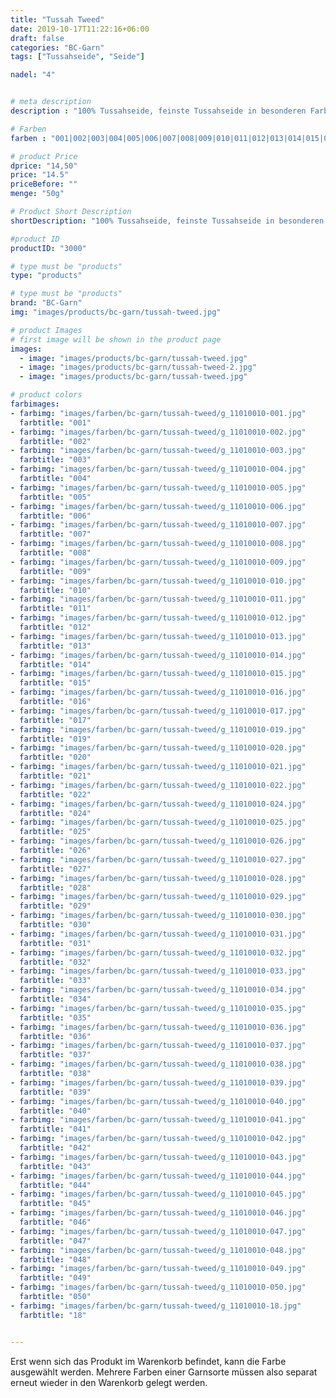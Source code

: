 ```yaml
---
title: "Tussah Tweed"
date: 2019-10-17T11:22:16+06:00
draft: false
categories: "BC-Garn"
tags: ["Tussahseide", "Seide"] 

nadel: "4"	


# meta description
description : "100% Tussahseide, feinste Tussahseide in besonderen Farbmélangen"

# Farben
farben : "001|002|003|004|005|006|007|008|009|010|011|012|013|014|015|016|017|019|020|021|022|024|025|026|027|028|029|030|031|032|033|034|035|036|037|038|039|040|041|042|043|044|045|046|047|048|049|050|18"

# product Price
dprice: "14,50"
price: "14.5"
priceBefore: ""
menge: "50g"

# Product Short Description
shortDescription: "100% Tussahseide, feinste Tussahseide in besonderen Farbmélangen"

#product ID
productID: "3000"

# type must be "products"
type: "products"

# type must be "products"
brand: "BC-Garn"
img: "images/products/bc-garn/tussah-tweed.jpg"   

# product Images
# first image will be shown in the product page
images:
  - image: "images/products/bc-garn/tussah-tweed.jpg"
  - image: "images/products/bc-garn/tussah-tweed-2.jpg"
  - image: "images/products/bc-garn/tussah-tweed.jpg"

# product colors
farbimages:
- farbimg: "images/farben/bc-garn/tussah-tweed/g_11010010-001.jpg"	
  farbtitle: "001"
- farbimg: "images/farben/bc-garn/tussah-tweed/g_11010010-002.jpg"	
  farbtitle: "002"
- farbimg: "images/farben/bc-garn/tussah-tweed/g_11010010-003.jpg"	
  farbtitle: "003"
- farbimg: "images/farben/bc-garn/tussah-tweed/g_11010010-004.jpg"	
  farbtitle: "004"
- farbimg: "images/farben/bc-garn/tussah-tweed/g_11010010-005.jpg"	
  farbtitle: "005"
- farbimg: "images/farben/bc-garn/tussah-tweed/g_11010010-006.jpg"	
  farbtitle: "006"
- farbimg: "images/farben/bc-garn/tussah-tweed/g_11010010-007.jpg"	
  farbtitle: "007"
- farbimg: "images/farben/bc-garn/tussah-tweed/g_11010010-008.jpg"	
  farbtitle: "008"
- farbimg: "images/farben/bc-garn/tussah-tweed/g_11010010-009.jpg"	
  farbtitle: "009"
- farbimg: "images/farben/bc-garn/tussah-tweed/g_11010010-010.jpg"	
  farbtitle: "010"
- farbimg: "images/farben/bc-garn/tussah-tweed/g_11010010-011.jpg"	
  farbtitle: "011"
- farbimg: "images/farben/bc-garn/tussah-tweed/g_11010010-012.jpg"	
  farbtitle: "012"
- farbimg: "images/farben/bc-garn/tussah-tweed/g_11010010-013.jpg"	
  farbtitle: "013"
- farbimg: "images/farben/bc-garn/tussah-tweed/g_11010010-014.jpg"	
  farbtitle: "014"
- farbimg: "images/farben/bc-garn/tussah-tweed/g_11010010-015.jpg"	
  farbtitle: "015"
- farbimg: "images/farben/bc-garn/tussah-tweed/g_11010010-016.jpg"	
  farbtitle: "016"
- farbimg: "images/farben/bc-garn/tussah-tweed/g_11010010-017.jpg"	
  farbtitle: "017"
- farbimg: "images/farben/bc-garn/tussah-tweed/g_11010010-019.jpg"	
  farbtitle: "019"
- farbimg: "images/farben/bc-garn/tussah-tweed/g_11010010-020.jpg"	
  farbtitle: "020"
- farbimg: "images/farben/bc-garn/tussah-tweed/g_11010010-021.jpg"	
  farbtitle: "021"
- farbimg: "images/farben/bc-garn/tussah-tweed/g_11010010-022.jpg"	
  farbtitle: "022"
- farbimg: "images/farben/bc-garn/tussah-tweed/g_11010010-024.jpg"	
  farbtitle: "024"
- farbimg: "images/farben/bc-garn/tussah-tweed/g_11010010-025.jpg"	
  farbtitle: "025"
- farbimg: "images/farben/bc-garn/tussah-tweed/g_11010010-026.jpg"	
  farbtitle: "026"
- farbimg: "images/farben/bc-garn/tussah-tweed/g_11010010-027.jpg"	
  farbtitle: "027"
- farbimg: "images/farben/bc-garn/tussah-tweed/g_11010010-028.jpg"	
  farbtitle: "028"
- farbimg: "images/farben/bc-garn/tussah-tweed/g_11010010-029.jpg"	
  farbtitle: "029"
- farbimg: "images/farben/bc-garn/tussah-tweed/g_11010010-030.jpg"	
  farbtitle: "030"
- farbimg: "images/farben/bc-garn/tussah-tweed/g_11010010-031.jpg"	
  farbtitle: "031"
- farbimg: "images/farben/bc-garn/tussah-tweed/g_11010010-032.jpg"	
  farbtitle: "032"
- farbimg: "images/farben/bc-garn/tussah-tweed/g_11010010-033.jpg"	
  farbtitle: "033"
- farbimg: "images/farben/bc-garn/tussah-tweed/g_11010010-034.jpg"	
  farbtitle: "034"
- farbimg: "images/farben/bc-garn/tussah-tweed/g_11010010-035.jpg"	
  farbtitle: "035"
- farbimg: "images/farben/bc-garn/tussah-tweed/g_11010010-036.jpg"	
  farbtitle: "036"
- farbimg: "images/farben/bc-garn/tussah-tweed/g_11010010-037.jpg"	
  farbtitle: "037"
- farbimg: "images/farben/bc-garn/tussah-tweed/g_11010010-038.jpg"	
  farbtitle: "038"
- farbimg: "images/farben/bc-garn/tussah-tweed/g_11010010-039.jpg"	
  farbtitle: "039"
- farbimg: "images/farben/bc-garn/tussah-tweed/g_11010010-040.jpg"	
  farbtitle: "040"
- farbimg: "images/farben/bc-garn/tussah-tweed/g_11010010-041.jpg"	
  farbtitle: "041"
- farbimg: "images/farben/bc-garn/tussah-tweed/g_11010010-042.jpg"	
  farbtitle: "042"
- farbimg: "images/farben/bc-garn/tussah-tweed/g_11010010-043.jpg"	
  farbtitle: "043"
- farbimg: "images/farben/bc-garn/tussah-tweed/g_11010010-044.jpg"	
  farbtitle: "044"
- farbimg: "images/farben/bc-garn/tussah-tweed/g_11010010-045.jpg"	
  farbtitle: "045"
- farbimg: "images/farben/bc-garn/tussah-tweed/g_11010010-046.jpg"	
  farbtitle: "046"
- farbimg: "images/farben/bc-garn/tussah-tweed/g_11010010-047.jpg"	
  farbtitle: "047"
- farbimg: "images/farben/bc-garn/tussah-tweed/g_11010010-048.jpg"	
  farbtitle: "048"
- farbimg: "images/farben/bc-garn/tussah-tweed/g_11010010-049.jpg"	
  farbtitle: "049"
- farbimg: "images/farben/bc-garn/tussah-tweed/g_11010010-050.jpg"	
  farbtitle: "050"
- farbimg: "images/farben/bc-garn/tussah-tweed/g_11010010-18.jpg"	
  farbtitle: "18"


---
```


Erst wenn sich das Produkt im Warenkorb befindet, kann die Farbe ausgewählt werden.
Mehrere Farben einer Garnsorte müssen also separat erneut wieder in den Warenkorb gelegt werden.
